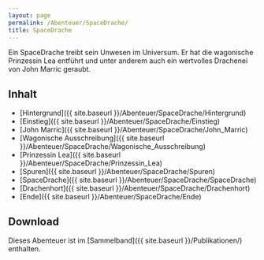 ```yaml
---
layout: page
permalink: /Abenteuer/SpaceDrache/
title: SpaceDrache
---
```




Ein SpaceDrache treibt sein Unwesen im Universum. Er hat die wagonische Prinzessin Lea entführt und unter anderem auch ein wertvolles Drachenei von John Marric geraubt.

## Inhalt

- [Hintergrund]({{ site.baseurl }}/Abenteuer/SpaceDrache/Hintergrund)
- [Einstieg]({{ site.baseurl }}/Abenteuer/SpaceDrache/Einstieg)
- [John Marric]({{ site.baseurl }}/Abenteuer/SpaceDrache/John_Marric)
- [Wagonische Ausschreibung]({{ site.baseurl }}/Abenteuer/SpaceDrache/Wagonische_Ausschreibung)
- [Prinzessin Lea]({{ site.baseurl }}/Abenteuer/SpaceDrache/Prinzessin_Lea)
- [Spuren]({{ site.baseurl }}/Abenteuer/SpaceDrache/Spuren)
- [SpaceDrache]({{ site.baseurl }}/Abenteuer/SpaceDrache/SpaceDrache)
- [Drachenhort]({{ site.baseurl }}/Abenteuer/SpaceDrache/Drachenhort)
- [Ende]({{ site.baseurl }}/Abenteuer/SpaceDrache/Ende)

## Download

Dieses Abenteuer ist im [Sammelband]({{ site.baseurl }}/Publikationen/) enthalten.
